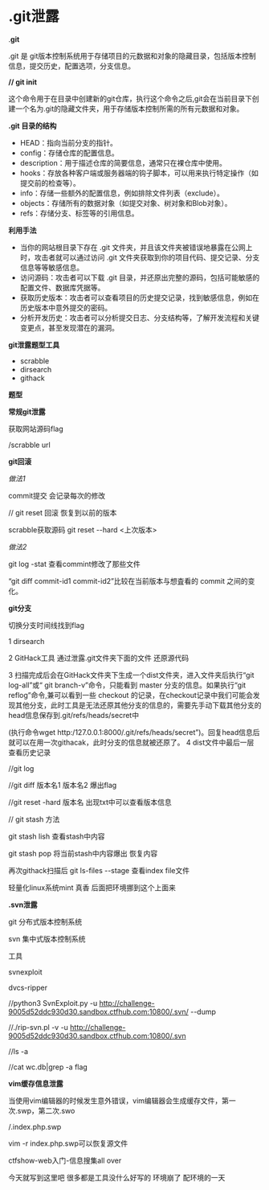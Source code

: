 # .git泄露



.**git**

.git 是 git版本控制系统用于存储项目的元数据和对象的隐藏目录，包括版本控制信息，提交历史，配置选项，分支信息。

**// git init**

这个命令用于在目录中创建新的git仓库，执行这个命令之后,git会在当前目录下创建一个名为.git的隐藏文件夹，用于存储版本控制所需的所有元数据和对象。

**.git 目录的结构**

- HEAD：指向当前分支的指针。
- config：存储仓库的配置信息。
- description：用于描述仓库的简要信息，通常只在裸仓库中使用。
- hooks：存放各种客户端或服务器端的钩子脚本，可以用来执行特定操作（如提交前的检查等）。
- info：存储一些额外的配置信息，例如排除文件列表（exclude）。
- objects：存储所有的数据对象（如提交对象、树对象和Blob对象）。
- refs：存储分支、标签等的引用信息。

**利用手法**

- 当你的网站根目录下存在 .git 文件夹，并且该文件夹被错误地暴露在公网上时，攻击者就可以通过访问 .git 文件夹获取到你的项目代码、提交记录、分支信息等等敏感信息。
- 访问源码：攻击者可以下载 .git 目录，并还原出完整的源码，包括可能敏感的配置文件、数据库凭据等。
- 获取历史版本：攻击者可以查看项目的历史提交记录，找到敏感信息，例如在历史版本中意外提交的密码。
- 分析开发历史：攻击者可以分析提交日志、分支结构等，了解开发流程和关键变更点，甚至发现潜在的漏洞。

**git泄露题型工具**

- scrabble
- dirsearch
- githack

**题型**

**常规git泄露**

获取网站源码flag

/scrabble url

**git回滚**

*做法1*

commit提交 会记录每次的修改

// git reset 回滚 恢复到以前的版本

scrabble获取源码 git reset --hard <上次版本>

*做法2*

git log -stat 查看commint修改了那些文件

“git diff commit-id1 commit-id2”比较在当前版本与想査看的 commit 之间的变化。

**git分支**

切换分支时间线找到flag

1 dirsearch 

2 GitHack工具 通过泄露.git文件夹下面的文件 还原源代码

3 扫描完成后会在GitHack文件夹下生成一个dist文件夹，进入文件夹后执行“git log-all”或“ git branch-v”命令，只能看到 master 分支的信息。如果执行“git reflog”命令,兼可以看到一些 checkout 的记录，在checkout记录中我们可能会发现其他分支，此时工具是无法还原其他分支的信息的，需要先手动下载其他分支的head信息保存到.git/refs/heads/secret中

(执行命令wget http:/127.0.0.1:8000/.git/refs/heads/secret”)。回复head信息后就可以在用一次githacak，此时分支的信息就被还原了。
4 dist文件中最后一层 查看历史记录

//git log

//git diff 版本名1 版本名2  爆出flag

//git reset -hard 版本名 出现txt中可以查看版本信息

// git stash  方法

git stash lish 查看stash中内容

git stash pop 将当前stash中内容爆出 恢复内容

再次githack扫描后  git ls-files --stage 查看index file文件

轻量化linux系统mint  真香 后面把环境挪到这个上面来


**.svn泄露** 

git 分布式版本控制系统

svn 集中式版本控制系统

工具

svnexploit

dvcs-ripper

//python3 SvnExploit.py -u http://challenge-9005d52ddc930d30.sandbox.ctfhub.com:10800/.svn/ --dump

//./rip-svn.pl -v -u http://challenge-9005d52ddc930d30.sandbox.ctfhub.com:10800/.svn

//ls -a

//cat wc.db|grep -a flag

**vim缓存信息泄露**

当使用vim编辑器的时候发生意外错误，vim编辑器会生成缓存文件，第一次.swp，第二次.swo

/.index.php.swp

vim -r index.php.swp可以恢复源文件

ctfshow-web入门-信息搜集all over

今天就写到这里吧 很多都是工具没什么好写的 环境崩了  配环境的一天 

